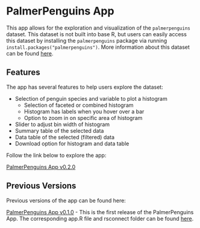# PalmerPenguins App

This app allows for the exploration and visualization of the `palmerpenguins` dataset. This dataset is not built into base R, but users can easily access this dataset by installing the `palmerpenguins` package via running `install.packages("palmerpenguins")`. More information about this dataset can be found [here](https://allisonhorst.github.io/palmerpenguins/). 

## Features
The app has several features to help users explore the dataset:

- Selection of penguin species and variable to plot a histogram
  - Selection of faceted or combined histogram
  - Histogram has labels when you hover over a bar
  - Option to zoom in on specific area of histogram
- Slider to adjust bin width of histogram
- Summary table of the selected data
- Data table of the selected (filtered) data
- Download option for histogram and data table

Follow the link below to explore the app:

[PalmerPenguins App v0.2.0](https://akim2000.shinyapps.io/PalmerPenguinsAppV2/)

## Previous Versions
Previous versions of the app can be found here:

[PalmerPenguins App v0.1.0](https://akim2000.shinyapps.io/PalmerPenguinsApp/) - This is the first release of the PalmerPenguins App. The corresponding app.R file and rsconnect folder can be found [here](https://github.com/stat545ubc-2023/PalmerPenguinsApp/tree/main/B3).
